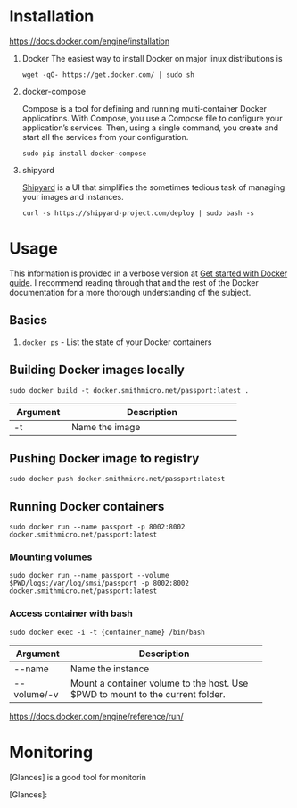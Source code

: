 Installation
============

<https://docs.docker.com/engine/installation>

1.  Docker The easiest way to install Docker on major linux
    distributions is

    ``` sourceCode
    wget -qO- https://get.docker.com/ | sudo sh
    ```

2.  docker-compose

    Compose is a tool for defining and running multi-container Docker
    applications. With Compose, you use a Compose file to configure your
    application’s services. Then, using a single command, you create and
    start all the services from your configuration.

    ``` sourceCode
    sudo pip install docker-compose
    ```

3.  shipyard

    [Shipyard] is a UI that simplifies the sometimes tedious task of
    managing your images and instances.

    ``` sourceCode
    curl -s https://shipyard-project.com/deploy | sudo bash -s
    ```

Usage
=====

This information is provided in a verbose version at [Get started with
Docker guide]. I recommend reading through that and the rest of the
Docker documentation for a more thorough understanding of the subject.

Basics
------

1.  `docker ps` - List the state of your Docker containers

Building Docker images locally
------------------------------

``` sourceCode
sudo docker build -t docker.smithmicro.net/passport:latest .
```

<table style="width:81%;">
<colgroup>
<col style="width: 16%" />
<col style="width: 65%" />
</colgroup>
<thead>
<tr class="header">
<th>Argument</th>
<th>Description</th>
</tr>
</thead>
<tbody>
<tr class="odd">
<td>-t</td>
<td>Name the image</td>
</tr>
</tbody>
</table>

Pushing Docker image to registry
--------------------------------

``` sourceCode
sudo docker push docker.smithmicro.net/passport:latest
```

Running Docker containers
-------------------------

``` sourceCode
sudo docker run --name passport -p 8002:8002 docker.smithmicro.net/passport:latest
```

### Mounting volumes

``` sourceCode
sudo docker run --name passport --volume $PWD/logs:/var/log/smsi/passport -p 8002:8002 docker.smithmicro.net/passport:latest
```

### Access container with bash

``` sourceCode
sudo docker exec -i -t {container_name} /bin/bash
```

<table style="width:90%;">
<colgroup>
<col style="width: 18%" />
<col style="width: 71%" />
</colgroup>
<thead>
<tr class="header">
<th>Argument</th>
<th>Description</th>
</tr>
</thead>
<tbody>
<tr class="odd">
<td>--name</td>
<td>Name the instance</td>
</tr>
<tr class="even">
<td>--volume/-v</td>
<td>Mount a container volume to the host. Use $PWD to mount to the current folder.</td>
</tr>
</tbody>
</table>

<https://docs.docker.com/engine/reference/run/>

Monitoring
==========

[Glances] is a good tool for monitorin

  [Shipyard]: https://github.com/shipyard/shipyard
  [Get started with Docker guide]: https://docs.docker.com/engine/getstarted/
  [Glances]: 
